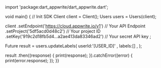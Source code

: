 import 'package:dart_appwrite/dart_appwrite.dart';

void main() { // Init SDK
  Client client = Client();
  Users users = Users(client);

  client
    .setEndpoint('https://cloud.appwrite.io/v1') // Your API Endpoint
    .setProject('5df5acd0d48c2') // Your project ID
    .setKey('919c2d18fb5d4...a2ae413da83346ad2') // Your secret API key
  ;

  Future result = users.updateLabels(
    userId:'[USER_ID]' ,
    labels:[] ,
  );

  result
    .then((response) {
      print(response);
    }).catchError((error) {
      print(error.response);
  });
}}